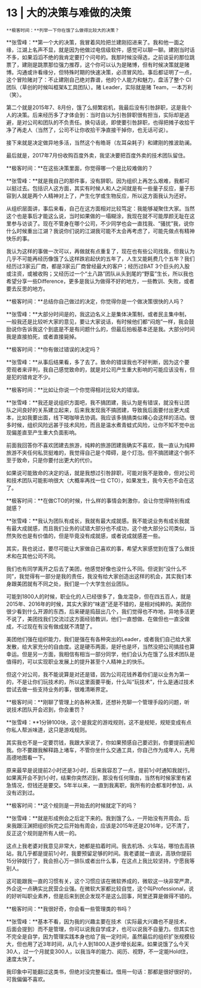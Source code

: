 # 13 | 大的决策与难做的决策

    **极客时间：**列举一下你在饿了么做得比较大的决策？

**张雪峰：**第一个大的决策，我冒着风险把兰建刚招进来了。我和他一面之缘，江湖上名声不显，就是因为他做过电信级软件，感觉可以聊一聊。建刚当时话不多，如果滔滔不绝的我肯定要打个问号的。我那时候没得选，之前谈妥的那位跳票了，建刚是跳票那位强力推荐，这个你可以认为是赌博，但有时候决策就是赌博。沟通或许看缘分，但特殊时期的快速决策，必须冒风险。事后都证明了一点，这个冒险赌对了：不止建刚自己绝对靠谱，他的个人能力和魅力，盘活了整个 CI 团队（草创的时候叫框架&工具团队）。赌 Leader，实际就是赌 Team，一本万利（笑）。

第二个就是2015年7、8月份，饿了么频繁宕机，我最后没有引咎辞职，这是我个人的决策。后来经历多了才体会到：当时自以为引咎辞职很有担当，实际却是逃避，是对公司和团队的不负责任。换句话说，即使要引咎辞职，也得把摊子收拾干净了再走人（当然了，公司不让你收拾干净直接干掉你，也无话可说）。

接下来就是决定做异地多活，当然这个有皓哥（左耳朵耗子）和建刚的推波助澜。

最后就是，2017年7月份收购百度外卖，我坚决要把百度外卖的技术团队留住。

**极客时间：**在这些决策里面，你觉得哪一个是比较难做的？

**张雪峰：**就是我自己的那件事，没有辞职。因为组织上再怎么艰难，我都可以挺过去。包括识人这方面，其实有时候人和人之间就是有一些量子反应，量子形容到人就是两个人精神对上了，产生化学或生物反应，所以这方面我认为还好。

从组织层面讲，事后来看，自己在这方面相对比较笃定：我能够凝聚住大家。当然这个也是事后才能这么说，当时如果做的一塌糊涂，我现在就不可能厚颜无耻在这里参与访谈了。现在不管身在哪个公司，不少同学也会一直找我、“骚扰”我，说你什么时候重出江湖？我说你们说的江湖我可能不太会再考虑了，可能先做点有精神快乐的事。

我认为这样的事做一次可以，再做就有点重复了，现在也有些公司找我，但我认为几乎不可能再经历像饿了么这样跌宕起伏的五年了，人生又能耗费几个五年？我们经历过3家云厂商，都是3家云厂商曾经最大的客户；经历过BAT 3个巨头的入股或注资，或被收购；又经历过一个“土八路”团队从头到尾的“野蛮”生长，所以我也希望分享一些Difference，更多是我认为做得不好的地方，一些教训、失败，或者要去反思的地方。

**极客时间：**总结你自己做过的决定，你觉得你是一个做决策很快的人吗？

**张雪峰：**大部分时间是的，我这边名义上是集体决策制，或者民主集中制，一般我还是比较听大家的意见，要让大家说话，有时候他们都“闷炮”一样，我会鼓励说你告诉我这个到底是不是有问题什么的，但最后拍板基本还是我。大部分时间我是直接拍死，或者直接毙掉。

**极客时间：**你有做过错误的决定吗？

**张雪峰：**从事后结果看，多了去了。致命的错误我也不好判断，因为这个要旁观者来评判，我自己感觉致命的，就是对公司产生重大影响的可能应该没有，但是犯的错肯定不少。

**极客时间：**比如让你说一个你觉得相对比较大的错误。

**张雪峰：**我还是说组织方面吧，我不搞团建，我认为是有错误，就没有让团队之间良好的关系建立起来，后来我发现我不搞团建，导致我后面要付出更大成本，比如我要出面，线下喝咖啡去协调。我应该多搞搞类似裸心会这样的活动。很多时候，组织风险远甚于技术风险，而且是温水煮青蛙式风险，让你不知不觉中出现偏差直至产生重大负面影响。

前面我回答你不喜欢团建去旅游，纯粹的旅游团建我确实不喜欢，我一直认为纯粹旅游不夹任何私货挺难的，我觉得自己是个障碍，是个灯泡。但不搞团建这个倒不至于致命，只是你要付出更大的代价。

如果说可能致命的决定的话，就是我想过引咎辞职，可能对我不是致命，但对公司和技术团队可能影响很大（大概率再找一位 CTO），如果发生，我今天也不会在这了。

**极客时间：**在做CTO的时候，什么样的事情会刺激你，会让你觉得特别有成就感？

**张雪峰：**我认为团队有成长，我就有最大成就感。我不能说业务有成长我就有最大成就感，而且我们业务的试错大部分也不成功，这个绝大部分公司类似，当然失败也是有价值的，但是毕竟没有成就感，或者说成就感差一些。

其实，我也说过，要尽可能让大家做自己喜欢的事，希望大家感觉到在饿了么做技术和在其他公司不同。

我们也有同学离开之后去了美团，他感觉好像也没什么不同。但说到“没什么不同”，我觉得有一部分是我的责任，我没有给大家创造出这样的机会，其实我们本身跟美团就有不同之处，我们是一个大学生创业团队。

可能到1800人的时候，职业化的人已经很多了，鱼龙混杂，但在四五百人，就是2015年、2016年的时候，其实大家的“味道”还是不错的，是相对纯粹的。美团你很少看到什么开源的东西，后来硬是捣鼓出几个，我们觉得也不咋地，异地多活更不说了，美团找我们交流过这方面经验教训，他们一直想做、在做但也一直没做成，不过现在有没有做成就不清楚了。

美团他们强在组织能力，我们是强在有各种突出的Leader，或者我们自己给大家发散，给大家充分的自由度。这是硬币两面，是好也是坏，当然没把公司搞挂也算幸运。但是另一方面，我相信有相当一部分同学，他们会认为在饿了么技术团队是值得的，可以实现职业发展上的提升甚至个人精神上的快乐。

但这个对公司，我不能说算是对还是错，因为公司花钱养着你们是以业务为第一的，不是让你们玩技术的，所以这里面要平衡，什么叫“玩技术”，什么是通过技术尝试去做一些支持业务的事，很难清晰界定。

**极客时间：**刚聊了管理上的各种决策，还想补充聊一个管理手段的问题，听说技术团队开会迟到，你会重罚？

**张雪峰：**1分钟100块，这个是我定的游戏规则，这不是规矩，规矩变成有点你私人帮派味道，这只是游戏规则。

其实我也不是一定要罚钱，我跟大家说了，你如果预感自己要迟到，你要提前通知我。你不要跟我解释路上堵车，不管你坐什么交通工具，你自己作为成年人，先用高德地图看一下。

原来最早是说提前2小时还是3小时，后来我容忍了一点，提前1小时通知我就行。如果离开会不到1小时，结果你突然迟到，那没有任何理由，当然有时候家里有紧急情况，但钱还是要交。5年半以来，一直到我离职，我所有的会都准时参加，从没有迟到过。

**极客时间：**这个规则是一开始去的时候就定下的吗？

**张雪峰：**就是形成例会之后定下来的。我到饿了么，一开始没有开周会。后来我跟汪渊把组织拆完之后开始有周会，应该是2015年还是2016年，记不清了，反正这个规则是所有人统一的。

这点上我老婆对我意见非常大，她都是掐着时间。我去机场、火车站，哪怕去高铁站，我几乎都是提前1小时，我要预留足够的时间。我老婆就一直说，高铁你提前15分钟就行了，我会担心万一排队或者出什么事，在这点上我比较坚持，宁愿我等别人。

这可能跟我一直的习惯有关，这个习惯应该在微软养成的，微软这一块非常严肃，外企这一点确实比民营企业强。在微软大家都比较自觉，这个叫Professional，说的好听叫职业素养，但是后来到民企发现不是这么回事，阿里还算是做得不错的。

**极客时间：**我很好奇，你会看一些管理类的书吗？

**张雪峰：**基本不看，因为我的兴趣主要在技术（实际最大兴趣也不是技术，后面会提到）而不是管理，你可以说我自学成才，也可以说我不自量力。但其实也不完全是自学，因为管理实践本身也给了我一定时间，虽然最后的组织扩张规模较大，但也用了近3年时间，从几十人到1800人逐步增长起来。如果说饿了么今天30人，过一个月就变300人，以我当年的能力、阅历、视野，不一定能Hold住，速度太快了。

我印象中可能翻过这类书，但绝对没完整看过。借用一句话：那都是很好很好的，可我偏偏不喜欢。
    